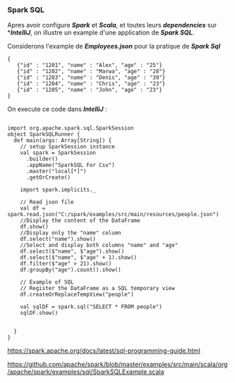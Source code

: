 
### Spark SQL ###

Apres avoir configure ***Spark*** et ***Scala***, et toutes leurs ***dependencies*** sur ****IntelliJ***, on illustre un example d'une application de ***Spark SQL***.

Considerons l'example de ***Employees.json*** pour la pratique de ***Spark Sql***

```
{
   {"id" : "1201", "name" : "Alex", "age" : "25"}
   {"id" : "1202", "name" : "Marwa", "age" : "28"}
   {"id" : "1203", "name" : "Denis", "age" : "39"}
   {"id" : "1204", "name" : "Chris", "age" : "23"}
   {"id" : "1205", "name" : "John", "age" : "23"}
}

```

On execute ce code dans ***IntelliJ*** :

```

import org.apache.spark.sql.SparkSession
object SparkSQLRunner {
  def main(args: Array[String]) {
    // setup SparkSession instance
    val spark = SparkSession
      .builder()
      .appName("SparkSQL For Csv")
      .master("local[*]")
      .getOrCreate()

    import spark.implicits._

    // Read json file
    val df = spark.read.json("C:/spark/examples/src/main/resources/people.json")
    //Display the content of the DataFrame 
    df.show()
    //Display only the "name" column
    df.select("name").show()
    //Select and display both columns "name" and "age"
    df.select($"name", $"age").show()
    df.select($"name", $"age" + 1).show()
    df.filter($"age" > 21).show()
    df.groupBy("age").count().show()

    // Example of SQL
    // Register the DataFrame as a SQL temporary view
    df.createOrReplaceTempView("people")

    val sqlDF = spark.sql("SELECT * FROM people")
    sqlDF.show()


  }
}

```

https://spark.apache.org/docs/latest/sql-programming-guide.html

https://github.com/apache/spark/blob/master/examples/src/main/scala/org/apache/spark/examples/sql/SparkSQLExample.scala


